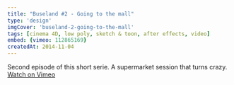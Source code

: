 ```yaml
---
title: "Buseland #2 - Going to the mall"
type: 'design'
imgCover: 'buseland-2-going-to-the-mall'
tags: [cinema 4D, low poly, sketch & toon, after effects, video]
embed: {vimeo: 112865169}
createdAt: 2014-11-04
---
```

Second episode of this short serie. A supermarket session that turns crazy. [Watch on Vimeo](https://vimeo.com/112865169)
<!--more-->
